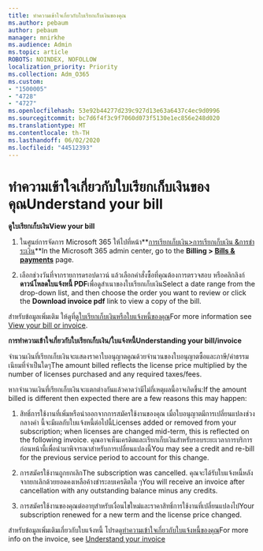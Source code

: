 ```yaml
---
title: ทําความเข้าใจเกี่ยวกับใบเรียกเก็บเงินของคุณ
ms.author: pebaum
author: pebaum
manager: mnirkhe
ms.audience: Admin
ms.topic: article
ROBOTS: NOINDEX, NOFOLLOW
localization_priority: Priority
ms.collection: Adm_O365
ms.custom:
- "1500005"
- "4728"
- "4727"
ms.openlocfilehash: 53e92b44277d239c927d13e63a6437c4ec9d0996
ms.sourcegitcommit: bc7d6f4f3c9f7060d073f5130e1ec856e248d020
ms.translationtype: MT
ms.contentlocale: th-TH
ms.lasthandoff: 06/02/2020
ms.locfileid: "44512393"
---
```

# <a name="understand-your-bill"></a><span data-ttu-id="6be87-102">ทําความเข้าใจเกี่ยวกับใบเรียกเก็บเงินของคุณ</span><span class="sxs-lookup"><span data-stu-id="6be87-102">Understand your bill</span></span>

<span data-ttu-id="6be87-103">**ดูใบเรียกเก็บเงิน**</span><span class="sxs-lookup"><span data-stu-id="6be87-103">**View your bill**</span></span>

1. <span data-ttu-id="6be87-104">ในศูนย์การจัดการ Microsoft 365 ให้ไปที่หน้า**[การเรียกเก็บเงิน>การเรียกเก็บเงิน &การชําระเงิน](https://go.microsoft.com/fwlink/p/?linkid=848039)**</span><span class="sxs-lookup"><span data-stu-id="6be87-104">In the Microsoft 365 admin center, go to the **Billing > [Bills & payments](https://go.microsoft.com/fwlink/p/?linkid=848039)** page.</span></span>

2. <span data-ttu-id="6be87-105">เลือกช่วงวันที่จากรายการดรอปดาวน์ แล้วเลือกคําสั่งซื้อที่คุณต้องการตรวจสอบ หรือคลิกลิงก์**ดาวน์โหลดใบแจ้งหนี้ PDF**เพื่อดูสําเนาของใบเรียกเก็บเงิน</span><span class="sxs-lookup"><span data-stu-id="6be87-105">Select a date range from the drop-down list, and then choose the order you want to review or click the **Download invoice pdf** link to view a copy of the bill.</span></span>

<span data-ttu-id="6be87-106">สําหรับข้อมูลเพิ่มเติม ให้ดูที่[ดูใบเรียกเก็บเงินหรือใบแจ้งหนี้ของคุณ](https://docs.microsoft.com/microsoft-365/commerce/billing-and-payments/view-your-bill-or-invoice)</span><span class="sxs-lookup"><span data-stu-id="6be87-106">For more information see [View your bill or invoice](https://docs.microsoft.com/microsoft-365/commerce/billing-and-payments/view-your-bill-or-invoice).</span></span>

<span data-ttu-id="6be87-107">**การทําความเข้าใจเกี่ยวกับใบเรียกเก็บเงิน/ใบแจ้งหนี้**</span><span class="sxs-lookup"><span data-stu-id="6be87-107">**Understanding your bill/invoice**</span></span>

<span data-ttu-id="6be87-108">จํานวนเงินที่เรียกเก็บเงินจะแสดงราคาใบอนุญาตคูณด้วยจํานวนของใบอนุญาตซื้อและภาษี/ค่าธรรมเนียมที่จําเป็นใดๆ</span><span class="sxs-lookup"><span data-stu-id="6be87-108">The amount billed reflects the license price multiplied by the number of licenses purchased and any required taxes/fees.</span></span>

<span data-ttu-id="6be87-109">หากจํานวนเงินที่เรียกเก็บเงินจะแตกต่างกันแล้วคาดว่ามีไม่กี่เหตุผลนี้อาจเกิดขึ้น:</span><span class="sxs-lookup"><span data-stu-id="6be87-109">If the amount billed is different then expected there are a few reasons this may happen:</span></span>

1. <span data-ttu-id="6be87-110">สิทธิ์การใช้งานที่เพิ่มหรือนําออกจากการสมัครใช้งานของคุณ เมื่อใบอนุญาตมีการเปลี่ยนแปลงช่วงกลางคํา นี้จะมีผลกับใบแจ้งหนี้ต่อไปนี้</span><span class="sxs-lookup"><span data-stu-id="6be87-110">Licenses added or removed from your subscription; when licenses are changed mid-term, this is reflected on the following invoice.</span></span>  <span data-ttu-id="6be87-111">คุณอาจเห็นเครดิตและเรียกเก็บเงินสําหรับรอบระยะเวลาการบริการก่อนหน้านี้เพื่อนํามาพิจารณาสําหรับการเปลี่ยนแปลงนี้</span><span class="sxs-lookup"><span data-stu-id="6be87-111">You may see a credit and re-bill for the previous service period to account for this change.</span></span>

2. <span data-ttu-id="6be87-112">การสมัครใช้งานถูกยกเลิก</span><span class="sxs-lookup"><span data-stu-id="6be87-112">The subscription was cancelled.</span></span>  <span data-ttu-id="6be87-113">คุณจะได้รับใบแจ้งหนี้หลังจากยกเลิกด้วยยอดคงเหลือค้างชําระลบเครดิตใด ๆ</span><span class="sxs-lookup"><span data-stu-id="6be87-113">You will receive an invoice after cancellation with any outstanding balance minus any credits.</span></span>

3. <span data-ttu-id="6be87-114">การสมัครใช้งานของคุณต่ออายุสําหรับเงื่อนไขใหม่และราคาสิทธิ์การใช้งานที่เปลี่ยนแปลงไป</span><span class="sxs-lookup"><span data-stu-id="6be87-114">Your subscription renewed for a new term and the license price changed.</span></span>  

<span data-ttu-id="6be87-115">สําหรับข้อมูลเพิ่มเติมเกี่ยวกับใบแจ้งหนี้ โปรดดู[ทําความเข้าใจเกี่ยวกับใบแจ้งหนี้ของคุณ](https://support.office.com/article/Understand-your-invoice-for-Office-365-for-business-0724b428-fb59-4962-8c37-6674166d7507)</span><span class="sxs-lookup"><span data-stu-id="6be87-115">For more info on the invoice, see [Understand your invoice](https://support.office.com/article/Understand-your-invoice-for-Office-365-for-business-0724b428-fb59-4962-8c37-6674166d7507)</span></span>
